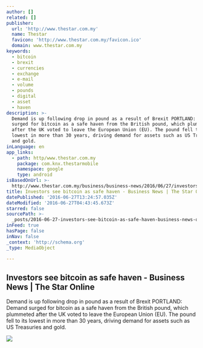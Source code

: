 ```yaml
---
author: []
related: []
publisher:
  url: 'http://www.thestar.com.my'
  name: Thestar
  favicon: 'http://www.thestar.com.my/favicon.ico'
  domain: www.thestar.com.my
keywords:
  - bitcoin
  - brexit
  - currencies
  - exchange
  - e-mail
  - volume
  - pounds
  - digital
  - asset
  - haven
description: >-
  Demand is up following drop in pound as a result of Brexit PORTLAND: Demand
  surged for bitcoin as a safe haven from the British pound, which plummeted
  after the UK voted to leave the European Union (EU). The pound fell to its
  lowest in more than 30 years, driving demand for assets such as US Treasuries
  and gold.
inLanguage: en
app_links:
  - path: http/www.thestar.com.my
    package: com.knx.thestarmobile
    namespace: google
    type: android
isBasedOnUrl: >-
  http://www.thestar.com.my/business/business-news/2016/06/27/investors-see-bitcoin-as-safe-haven/
title: Investors see bitcoin as safe haven - Business News | The Star Online
datePublished: '2016-06-27T13:24:57.035Z'
dateModified: '2016-06-27T04:43:45.673Z'
starred: false
sourcePath: >-
  _posts/2016-06-27-investors-see-bitcoin-as-safe-haven-business-news-or-the-st.md
inFeed: true
hasPage: false
inNav: false
_context: 'http://schema.org'
_type: MediaObject

---
```

<article style=""><h1>Investors see bitcoin as safe haven - Business News | The Star Online</h1><p>Demand is up following drop in pound as a result of Brexit PORTLAND: Demand surged for bitcoin as a safe haven from the British pound, which plummeted after the UK voted to leave the European Union (EU). The pound fell to its lowest in more than 30 years, driving demand for assets such as US Treasuries and gold.</p><img src="http://www.thestar.com.my/~/media/online/2016/06/26/18/52/bizd_pg8_june27_ky_1.ashx/" /></article>